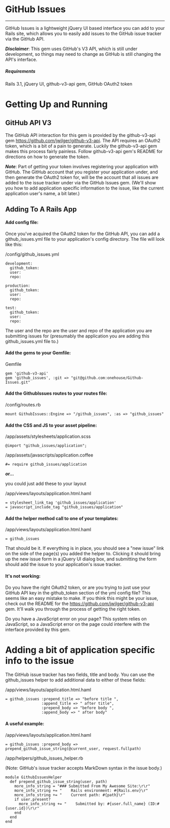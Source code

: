 # GitHub Issues

----

GitHub Issues is a lightweight jQuery UI based interface you can add to your Rails site, which allows you to easily add issues to the GitHub issue tracker via the GitHub API.

***Disclaimer***: This gem uses GitHub's V3 API, which is still under development, so things may need to change as GitHub is still changing the API's interface.

##### Requirements 

Rails 3.1, jQuery UI, github-v3-api gem, GitHub OAuth2 token

# Getting Up and Running

## GitHub API V3

The GitHub API interaction for this gem is provided by the github-v3-api gem <https://github.com/jwilger/github-v3-api>.  The API requires an OAuth2 token, which is a bit of a pain to generate.  Luckily the github-v3-api gem makes this process fairly painless.  Follow github-v3-api gem's README for directions on how to generate the token.

***Note***: Part of getting your token involves registering your application with GitHub.  The GitHub account that you register your application under, and then generate the OAuth2 token for, will be the account that all issues are added to the issue tracker under via the GitHub Issues gem.  (We'll show you how to add application specific information to the issue, like the current application user's name, a bit later.) 

## Adding To A Rails App

#### Add config file:

Once you've acquired the OAuth2 token for the GitHub API, you can add a github_issues.yml file to your application's config directory.  The file will look like this:

/config/github_issues.yml

    development:
      github_token: 
      user: 
      repo: 
    
    production:
      github_token: 
      user: 
      repo: 
    
    test:
      github_token: 
      user: 
      repo: 

The user and the repo are the user and repo of the application you are submitting issues for (presumably the application you are adding this github_issues.yml file to.)

#### Add the gems to your Gemfile:

Gemfile

    gem 'github-v3-api'
    gem 'github_issues', :git => "git@github.com:onehouse/Github-Issues.git"
    
#### Add the GithubIssues routes to your routes file:

/config/routes.rb

    mount GithubIssues::Engine => "/github_issues", :as => "github_issues"

#### Add the CSS and JS to your asset pipeline:

/app/assets/stylesheets/application.scss

    @import "github_issues/application";

/app/assets/javascripts/application.coffee

    #= require github_issues/application

***or…***

you could just add these to your layout

/app/views/layouts/application.html.haml

    = stylesheet_link_tag 'github_issues/application'
    = javascript_include_tag "github_issues/application"

#### Add the helper method call to one of your templates:

/app/views/layouts/application.html.haml

    = github_issues

That should be it.  If everything is in place, you should see a "new issue" link on the side of the page(s) you added the helper to.  Clicking it should bring up the new issue form in a jQuery UI dialog box, and submitting the form should add the issue to your application's issue tracker.

#### It's not working:

Do you have the right OAuth2 token, or are you trying to just use your GitHub API key in the github_token section of the yml config file?  This seems like an easy mistake to make.  If you think this might be your issue, check out the README for the <https://github.com/jwilger/github-v3-api> gem.  It'll walk you through the process of getting the right token.

Do you have a JavaScript error on your page?  This system relies on JavaScript, so a JavaScript error on the page could interfere with the interface provided by this gem.

# Adding a bit of application specific info to the issue

The GitHub issue tracker has two fields, title and body.  You can use the github_issues helper to add additional data to either of these fields:

/app/views/layouts/application.html.haml

    = github_issues :prepend_title => "before title ",
                    :append_title => " after title", 
                    :prepend_body => "before body ",
                    :append_body => " after body"

#### A useful example:

/app/views/layouts/application.html.haml

    = github_issues :prepend_body => prepend_github_issue_string(@current_user, request.fullpath)

/app/helpers/github_issues_helper.rb

(Note: GitHub's issue tracker accepts MarkDown syntax in the issue body.)

    module GithubIssuesHelper
      def prepend_github_issue_string(user, path)
        more_info_string = "### Submitted From My Awesome Site:\r\r"
        more_info_string += "    Rails environment: #{Rails.env}\r"
        more_info_string += "    Current path: #{path}\r"
        if user.present?
          more_info_string += "    Submitted by: #{user.full_name} (ID:#{user.id})\r\r"
        end
      end
    end